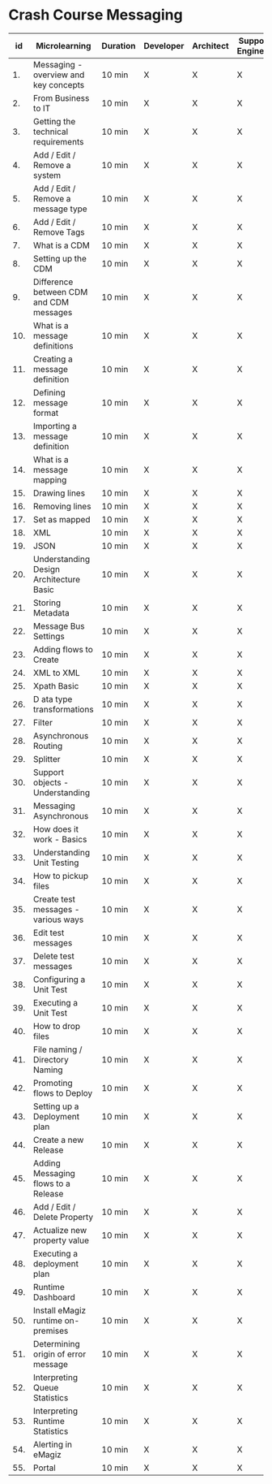 # Crash Course Messaging


| id | Microlearning | Duration | Developer | Architect | Support<br>Engineer |
| ---- | ---- | ---- | ---- | ---- | ---- |
|1. |Messaging - overview and key concepts| 10 min | X | X | X |
|2. |From Business to IT| 10 min | X | X | X |
|3. |Getting the technical requirements| 10 min | X | X | X |
|4. |Add / Edit / Remove a system| 10 min | X | X | X |
|5. |Add / Edit / Remove a message type| 10 min | X | X | X |
|6. |Add / Edit / Remove Tags| 10 min | X | X | X |
|7. |What is a CDM| 10 min | X | X | X |
|8. |Setting up the CDM| 10 min | X | X | X |
|9. |Difference between CDM and CDM messages| 10 min | X | X | X |
|10. |What is a message definitions| 10 min | X | X | X |
|11. |Creating a message definition| 10 min | X | X | X |
|12. |Defining message format| 10 min | X | X | X |
|13. |Importing a message definition| 10 min | X | X | X |
|14. |What is a message mapping| 10 min | X | X | X |
|15. |Drawing lines| 10 min | X | X | X |
|16. |Removing lines| 10 min | X | X | X |
|17. |Set as mapped| 10 min | X | X | X |
|18. |XML| 10 min | X | X | X |
|19. |JSON| 10 min | X | X | X |
|20. |Understanding Design Architecture Basic| 10 min | X | X | X |
|21. |Storing Metadata| 10 min | X | X | X |
|22. |Message Bus Settings| 10 min | X | X | X |
|23. |Adding flows to Create| 10 min | X | X | X |
|24. |XML to XML| 10 min | X | X | X |
|25. |Xpath Basic| 10 min | X | X | X |
|26. |D ata type transformations| 10 min | X | X | X |
|27. |Filter| 10 min | X | X | X |
|28. |Asynchronous Routing| 10 min | X | X | X |
|29. |Splitter| 10 min | X | X | X |
|30. |Support objects - Understanding| 10 min | X | X | X |
|31. |Messaging Asynchronous| 10 min | X | X | X |
|32. |How does it work  - Basics| 10 min | X | X | X |
|33. |Understanding Unit Testing| 10 min | X | X | X |
|34. |How to pickup files| 10 min | X | X | X |
|35. |Create test messages - various ways| 10 min | X | X | X |
|36. |Edit test messages| 10 min | X | X | X |
|37. |Delete test messages| 10 min | X | X | X |
|38. |Configuring a Unit Test| 10 min | X | X | X |
|39. |Executing a Unit Test| 10 min | X | X | X |
|40. |How to drop files| 10 min | X | X | X |
|41. |File naming / Directory Naming| 10 min | X | X | X |
|42. |Promoting flows to Deploy| 10 min | X | X | X |
|43. |Setting up a Deployment plan| 10 min | X | X | X |
|44. |Create a new Release| 10 min | X | X | X |
|45. |Adding Messaging flows to a Release| 10 min | X | X | X |
|46. |Add / Edit / Delete Property| 10 min | X | X | X |
|47. |Actualize new property value| 10 min | X | X | X |
|48. |Executing a deployment plan| 10 min | X | X | X |
|49. |Runtime Dashboard| 10 min | X | X | X |
|50. |Install eMagiz runtime on-premises| 10 min | X | X | X |
|51. | Determining origin of error message| 10 min | X | X | X |
|52. |Interpreting Queue Statistics| 10 min | X | X | X |
|53. |Interpreting Runtime Statistics| 10 min | X | X | X |
|54. |Alerting in eMagiz| 10 min | X | X | X |
|55. |Portal| 10 min | X | X | X |
